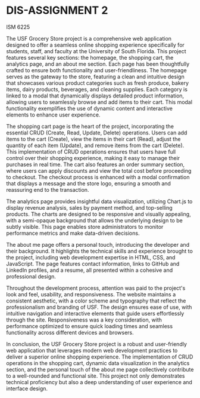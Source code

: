 # DIS-ASSIGNMENT 2
ISM 6225 


The USF Grocery Store project is a comprehensive web application designed to offer a seamless online shopping experience specifically for students, staff, and faculty at the University of South Florida. This project features several key sections: the homepage, the shopping cart, the analytics page, and an about me section. Each page has been thoughtfully crafted to ensure both functionality and user-friendliness.
The homepage serves as the gateway to the store, featuring a clean and intuitive design that showcases various product categories such as fresh produce, bakery items, dairy products, beverages, and cleaning supplies. Each category is linked to a modal that dynamically displays detailed product information, allowing users to seamlessly browse and add items to their cart. This modal functionality exemplifies the use of dynamic content and interactive elements to enhance user experience.

The shopping cart page is the heart of the project, incorporating the essential CRUD (Create, Read, Update, Delete) operations. Users can add items to the cart (Create), view the items in their cart (Read), adjust the quantity of each item (Update), and remove items from the cart (Delete). This implementation of CRUD operations ensures that users have full control over their shopping experience, making it easy to manage their purchases in real time. The cart also features an order summary section, where users can apply discounts and view the total cost before proceeding to checkout. The checkout process is enhanced with a modal confirmation that displays a message and the store logo, ensuring a smooth and reassuring end to the transaction.

The analytics page provides insightful data visualization, utilizing Chart.js to display revenue analysis, sales by payment method, and top-selling products. The charts are designed to be responsive and visually appealing, with a semi-opaque background that allows the underlying design to be subtly visible. This page enables store administrators to monitor performance metrics and make data-driven decisions.

The about me page offers a personal touch, introducing the developer and their background. It highlights the technical skills and experience brought to the project, including web development expertise in HTML, CSS, and JavaScript. The page features contact information, links to GitHub and LinkedIn profiles, and a resume, all presented within a cohesive and professional design.

Throughout the development process, attention was paid to the project's look and feel, usability, and responsiveness. The website maintains a consistent aesthetic, with a color scheme and typography that reflect the professionalism and branding of USF. The design ensures ease of use, with intuitive navigation and interactive elements that guide users effortlessly through the site. Responsiveness was a key consideration, with performance optimized to ensure quick loading times and seamless functionality across different devices and browsers.

In conclusion, the USF Grocery Store project is a robust and user-friendly web application that leverages modern web development practices to deliver a superior online shopping experience. The implementation of CRUD operations in the shopping cart, dynamic data visualization in the analytics section, and the personal touch of the about me page collectively contribute to a well-rounded and functional site. This project not only demonstrates technical proficiency but also a deep understanding of user experience and interface design.

